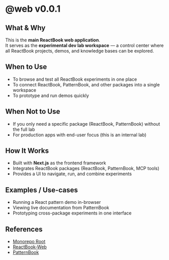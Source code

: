 # @web v0.0.1

## What & Why

This is the **main ReactBook web application**.  
It serves as the **experimental dev lab workspace** — a control center where all ReactBook projects, demos, and knowledge bases can be explored.

## When to Use

- To browse and test all ReactBook experiments in one place
- To connect ReactBook, PatternBook, and other packages into a single workspace
- To prototype and run demos quickly

## When Not to Use

- If you only need a specific package (ReactBook, PatternBook) without the full lab
- For production apps with end-user focus (this is an internal lab)

## How It Works

- Built with **Next.js** as the frontend framework
- Integrates ReactBook packages (ReactBook, PatternBook, MCP tools)
- Provides a UI to navigate, run, and combine experiments

## Examples / Use-cases

- Running a React pattern demo in-browser
- Viewing live documentation from PatternBook
- Prototyping cross-package experiments in one interface

## References

- [Monorepo Root](/README.md)
- [ReactBook-Web](/src/apps/reactbook-web/README.md)
- [PatternBook](/src/packages/patternbook/README.md)
